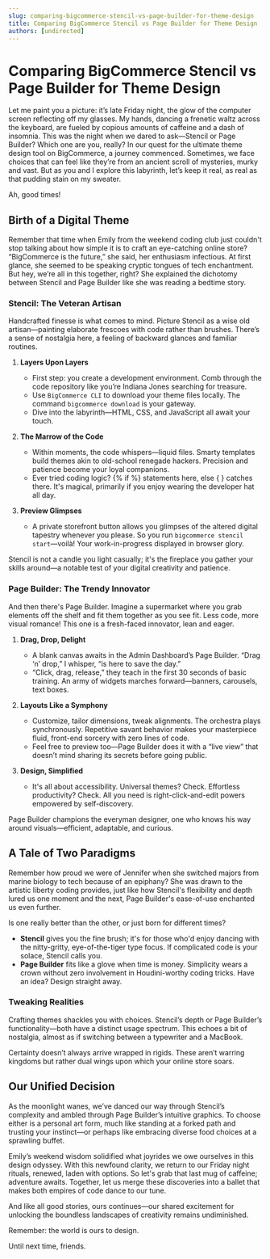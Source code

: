 ```yaml
---
slug: comparing-bigcommerce-stencil-vs-page-builder-for-theme-design
title: Comparing BigCommerce Stencil vs Page Builder for Theme Design
authors: [undirected]
---
```



# Comparing BigCommerce Stencil vs Page Builder for Theme Design

Let me paint you a picture: it’s late Friday night, the glow of the computer screen reflecting off my glasses. My hands, dancing a frenetic waltz across the keyboard, are fueled by copious amounts of caffeine and a dash of insomnia. This was the night when we dared to ask—Stencil or Page Builder? Which one are you, really? In our quest for the ultimate theme design tool on BigCommerce, a journey commenced. Sometimes, we face choices that can feel like they’re from an ancient scroll of mysteries, murky and vast. But as you and I explore this labyrinth, let’s keep it real, as real as that pudding stain on my sweater.  

Ah, good times!

## Birth of a Digital Theme

Remember that time when Emily from the weekend coding club just couldn't stop talking about how simple it is to craft an eye-catching online store? “BigCommerce is the future,” she said, her enthusiasm infectious. At first glance, she seemed to be speaking cryptic tongues of tech enchantment. But hey, we’re all in this together, right? She explained the dichotomy between Stencil and Page Builder like she was reading a bedtime story.

### Stencil: The Veteran Artisan

Handcrafted finesse is what comes to mind. Picture Stencil as a wise old artisan—painting elaborate frescoes with code rather than brushes. There’s a sense of nostalgia here, a feeling of backward glances and familiar routines.

1. **Layers Upon Layers**  
   - First step: you create a development environment. Comb through the code repository like you’re Indiana Jones searching for treasure.
   - Use `BigCommerce CLI` to download your theme files locally. The command `bigcommerce download` is your gateway.
   - Dive into the labyrinth—HTML, CSS, and JavaScript all await your touch.

2. **The Marrow of the Code**  
   - Within moments, the code whispers—liquid files. Smarty templates build themes akin to old-school renegade hackers. Precision and patience become your loyal companions.
   - Ever tried coding logic? {% if %} statements here, else { } catches there. It's magical, primarily if you enjoy wearing the developer hat all day.

3. **Preview Glimpses**  
   - A private storefront button allows you glimpses of the altered digital tapestry whenever you please. So you run `bigcommerce stencil start`—voilà! Your work-in-progress displayed in browser glory.

Stencil is not a candle you light casually; it's the fireplace you gather your skills around—a notable test of your digital creativity and patience.

### Page Builder: The Trendy Innovator

And then there's Page Builder. Imagine a supermarket where you grab elements off the shelf and fit them together as you see fit. Less code, more visual romance! This one is a fresh-faced innovator, lean and eager.

1. **Drag, Drop, Delight**  
   - A blank canvas awaits in the Admin Dashboard’s Page Builder. “Drag ‘n’ drop,” I whisper, “is here to save the day.”
   - “Click, drag, release,” they teach in the first 30 seconds of basic training. An army of widgets marches forward—banners, carousels, text boxes.

2. **Layouts Like a Symphony**  
   - Customize, tailor dimensions, tweak alignments. The orchestra plays synchronously. Repetitive savant behavior makes your masterpiece fluid, front-end sorcery with zero lines of code.
   - Feel free to preview too—Page Builder does it with a “live view” that doesn’t mind sharing its secrets before going public.

3. **Design, Simplified**  
   - It's all about accessibility. Universal themes? Check. Effortless productivity? Check. All you need is right-click-and-edit powers empowered by self-discovery.

Page Builder champions the everyman designer, one who knows his way around visuals—efficient, adaptable, and curious.

## A Tale of Two Paradigms

Remember how proud we were of Jennifer when she switched majors from marine biology to tech because of an epiphany? She was drawn to the artistic liberty coding provides, just like how Stencil's flexibility and depth lured us one moment and the next, Page Builder's ease-of-use enchanted us even further.

Is one really better than the other, or just born for different times?

- **Stencil** gives you the fine brush; it's for those who'd enjoy dancing with the nitty-gritty, eye-of-the-tiger type focus. If complicated code is your solace, Stencil calls you.
- **Page Builder** fits like a glove when time is money. Simplicity wears a crown without zero involvement in Houdini-worthy coding tricks. Have an idea? Design straight away.

### Tweaking Realities

Crafting themes shackles you with choices. Stencil’s depth or Page Builder’s functionality—both have a distinct usage spectrum. This echoes a bit of nostalgia, almost as if switching between a typewriter and a MacBook. 

Certainty doesn’t always arrive wrapped in rigids. These aren’t warring kingdoms but rather dual wings upon which your online store soars.

## Our Unified Decision

As the moonlight wanes, we’ve danced our way through Stencil’s complexity and ambled through Page Builder’s intuitive graphics. To choose either is a personal art form, much like standing at a forked path and trusting your instinct—or perhaps like embracing diverse food choices at a sprawling buffet.

Emily’s weekend wisdom solidified what joyrides we owe ourselves in this design odyssey. With this newfound clarity, we return to our Friday night rituals, renewed, laden with options. So let's grab that last mug of caffeine; adventure awaits. Together, let us merge these discoveries into a ballet that makes both empires of code dance to our tune.

And like all good stories, ours continues—our shared excitement for unlocking the boundless landscapes of creativity remains undiminished.

Remember: the world is ours to design.

Until next time, friends.